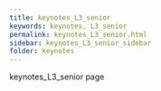 ```yaml
---
title: keynotes_L3_senior
keywords: keynotes, L3_senior
permalink: keynotes_L3_senior.html
sidebar: keynotes_L3_senior_sidebar
folder: keynotes
---
```


keynotes_L3_senior page
